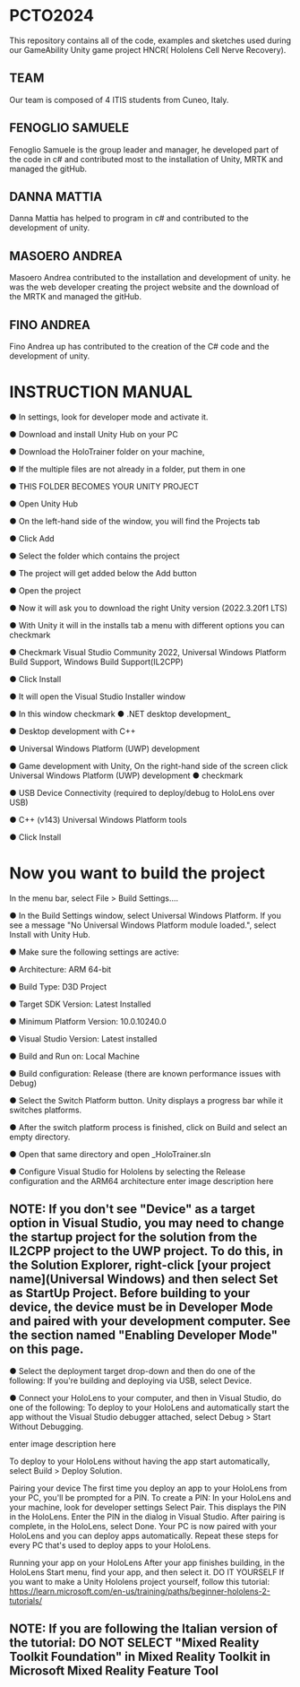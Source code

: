 # PCTO2024

This repository contains all of the code, examples and sketches used during our GameAbility Unity game project HNCR( Hololens Cell Nerve Recovery).

## TEAM

Our team is composed of 4 ITIS students from Cuneo, Italy.

## FENOGLIO SAMUELE

Fenoglio Samuele is the group leader and manager, he developed part of the code in c# and contributed most to the installation of Unity, MRTK and managed the gitHub.

## DANNA MATTIA

Danna Mattia has helped to program in c# and contributed to the development of unity.

## MASOERO ANDREA

Masoero Andrea contributed to the installation and development of unity. he was the web developer creating the project website and the download of the MRTK and managed the gitHub.

## FINO ANDREA

Fino Andrea up has contributed to the creation of the C# code and the development of unity.



# INSTRUCTION MANUAL

● In settings, look for developer mode and activate it.

● Download and install Unity Hub on your PC

● Download the HoloTrainer folder on your machine,

● If the multiple files are not already in a folder, put them in one 

● THIS FOLDER BECOMES YOUR UNITY PROJECT

● Open Unity Hub

● On the left-hand side of the window, you will find the Projects tab

● Click Add

● Select the folder which contains the project

● The project will get added below the Add button

● Open the project

● Now it will ask you to download the right Unity version (2022.3.20f1 LTS)

● With Unity it will in the installs tab a menu with different options you can checkmark

● Checkmark Visual Studio Community 2022, Universal Windows Platform Build Support, Windows Build Support(IL2CPP)

● Click Install

● It will open the Visual Studio Installer window

● In this window checkmark ● .NET desktop development_

● Desktop development with C++

● Universal Windows Platform (UWP) development

● Game development with Unity, On the right-hand side of the screen click Universal Windows Platform (UWP) development
● checkmark 

● USB Device Connectivity (required to deploy/debug to HoloLens over USB)

● C++ (v143) Universal Windows Platform tools

● Click Install

# Now you want to build the project
In the menu bar, select File > Build Settings....

● In the Build Settings window, select Universal Windows Platform. If you see a message "No Universal Windows Platform module loaded.", select Install with Unity Hub.

● Make sure the following settings are active:

● Architecture: ARM 64-bit

● Build Type: D3D Project

● Target SDK Version: Latest Installed

● Minimum Platform Version: 10.0.10240.0

● Visual Studio Version: Latest installed

● Build and Run on: Local Machine

● Build configuration: Release (there are known performance issues with Debug)

● Select the Switch Platform button. Unity displays a progress bar while it switches platforms.

● After the switch platform process is finished, click on Build and select an empty directory.

● Open that same directory and open _HoloTrainer.sln

● Configure Visual Studio for Hololens by selecting the Release configuration and the ARM64 architecture enter image description here

## NOTE: If you don't see "Device" as a target option in Visual Studio, you may need to change the startup project for the solution from the IL2CPP project to the UWP project. To do this, in the Solution Explorer, right-click [your project name](Universal Windows) and then select Set as StartUp Project. Before building to your device, the device must be in Developer Mode and paired with your development computer. See the section named "Enabling Developer Mode" on this page.

● Select the deployment target drop-down and then do one of the following: If you're building and deploying via USB, select Device.

● Connect your HoloLens to your computer, and then in Visual Studio, do one of the following:
To deploy to your HoloLens and automatically start the app without the Visual Studio debugger attached, select Debug > Start Without Debugging.

enter image description here

To deploy to your HoloLens without having the app start automatically, select Build > Deploy Solution.

Pairing your device The first time you deploy an app to your HoloLens from your PC, you'll be prompted for a PIN. To create a PIN:
In your HoloLens and your machine, look for developer settings Select Pair. This displays the PIN in the HoloLens. Enter the PIN in the dialog in Visual Studio. After pairing is complete, in the HoloLens, select Done. Your PC is now paired with your HoloLens and you can deploy apps automatically. Repeat these steps for every PC that's used to deploy apps to your HoloLens.

Running your app on your HoloLens After your app finishes building, in the HoloLens Start menu, find your app, and then select it.
DO IT YOURSELF
If you want to make a Unity Hololens project yourself, follow this tutorial: https://learn.microsoft.com/en-us/training/paths/beginner-hololens-2-tutorials/

## NOTE: If you are following the Italian version of the tutorial: DO NOT SELECT "Mixed Reality Toolkit Foundation" in Mixed Reality Toolkit in Microsoft Mixed Reality Feature Tool

